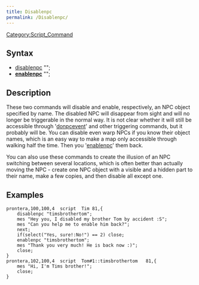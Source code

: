 ```yaml
---
title: Disablenpc
permalink: /Disablenpc/
---
```


[Category:Script_Command](/Category:Script_Command "wikilink")

Syntax
------

-   [disablenpc](/disablenpc "wikilink") "<NPC object name>";
-   **[enablenpc](/enablenpc "wikilink")** "<NPC object name>";

Description
-----------

These two commands will disable and enable, respectively, an NPC object specified by name. The disabled NPC will disappear from sight and will no longer be triggerable in the normal way. It is not clear whether it will still be accessible through '[donpcevent](/donpcevent "wikilink")' and other triggering commands, but it probably will be. You can disable even warp NPCs if you know their object names, which is an easy way to make a map only accessible through walking half the time. Then you '[enablenpc](/enablenpc "wikilink")' them back.

You can also use these commands to create the illusion of an NPC switching between several locations, which is often better than actually moving the NPC - create one NPC object with a visible and a hidden part to their name, make a few copies, and then disable all except one.

Examples
--------

    prontera,100,100,4  script  Tim 81,{
        disablenpc "timsbrothertom";
        mes "Hey you, I disabled my brother Tom by accident :S";
        mes "Can you help me to enable him back?";
        next;
        if(select("Yes, sure!:No!") == 2) close;
        enablenpc "timsbrothertom";
        mes "Thank you very much! He is back now :)";
        close;
    }
    prontera,102,100,4  script  Tom#1::timsbrothertom   81,{
        mes "Hi, I'm Tims brother!";
        close;
    }